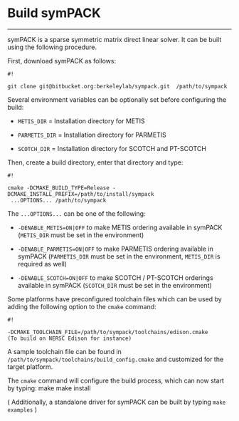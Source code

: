 # Build symPACK
--------------------------


symPACK is a sparse symmetric matrix direct linear solver. It can be built using the following procedure.

First, download symPACK as follows:


```
#!

git clone git@bitbucket.org:berkeleylab/sympack.git  /path/to/sympack

```

Several environment variables can be optionally set before configuring the build:

- `METIS_DIR` = Installation directory for METIS

- `PARMETIS_DIR` = Installation directory for PARMETIS

- `SCOTCH_DIR` = Installation directory for SCOTCH and PT-SCOTCH

Then, create a build directory, enter that directory and type:

```
#!

cmake -DCMAKE_BUILD_TYPE=Release -DCMAKE_INSTALL_PREFIX=/path/to/install/sympack
 ...OPTIONS... /path/to/sympack

```

The `...OPTIONS...` can be one of the following:

* `-DENABLE_METIS=ON|OFF`   to make METIS ordering available in symPACK (`METIS_DIR` must be set in the environment)

* `-DENABLE_PARMETIS=ON|OFF`   to make PARMETIS ordering available in symPACK (`PARMETIS_DIR` must be set in the environment, `METIS_DIR` is required as well)

* `-DENABLE_SCOTCH=ON|OFF`   to make SCOTCH / PT-SCOTCH orderings available in symPACK (`SCOTCH_DIR` must be set in the environment)

Some platforms have preconfigured toolchain files which can be used by adding the following option to the `cmake` command:
```
#!

-DCMAKE_TOOLCHAIN_FILE=/path/to/sympack/toolchains/edison.cmake     (To build on NERSC Edison for instance)

```

A sample toolchain file can be found in `/path/to/sympack/toolchains/build_config.cmake` and customized for the target platform.


The `cmake` command will configure the build process, which can now start by typing:
make
make install

( Additionally, a standalone driver for symPACK can be built by typing `make examples` )